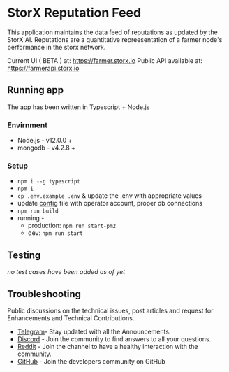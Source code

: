 # StorX Reputation Feed

This application maintains the data feed of reputations as updated by the StorX AI. Reputations are a quantitative repreesentation of a farmer node's performance in the storx network.  

Current UI ( BETA ) at: https://farmer.storx.io
Public API available at: https://farmerapi.storx.io

## Running app

The app has been written in Typescript + Node.js

### Envirnment

 - Node.js - v12.0.0 +
 - mongodb - v4.2.8 +

### Setup

 - `npm i --g typescript`
 - `npm i`
 - `cp .env.example .env` & update the .env with appropriate values
 - update [config](./src/config.ts) file with operator account, proper db connections  
 - `npm run build`  
 - running - 
    - production: `npm run start-pm2`
    - dev: `npm run start`  

## Testing

*no test cases have been added as of yet*
## Troubleshooting


Public discussions on the technical issues, post articles and request for Enhancements and Technical Contributions. 

- [Telegram](https://t.me/StorXNetwork)- Stay updated with all the Announcements.
- [Discord](https://discord.gg/ha4Jufj2Nm) - Join the community to find answers to all your questions.
- [Reddit](https://www.reddit.com/r/StorXNetwork) - Join the channel to have a healthy interaction with the community.
- [GitHub](https://github.com/StorXNetwork) - Join the developers community on GitHub